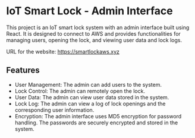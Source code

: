 # IoT Smart Lock - Admin Interface

This project is an IoT smart lock system with an admin interface built using React. It is designed to connect to AWS and provides functionalities for managing users, opening the lock, and viewing user data and lock logs.

URL for the website: https://smartlockaws.xyz

## Features

- User Management: The admin can add users to the system.
- Lock Control: The admin can remotely open the lock.
- User Data: The admin can view user data stored in the system.
- Lock Log: The admin can view a log of lock openings and the corresponding user information.
- Encryption: The admin interface uses MD5 encryption for password handling. The passwords are securely encrypted and stored in the system.
